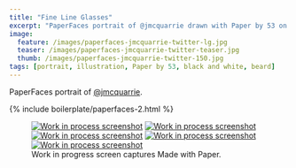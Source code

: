 ```yaml
---
title: "Fine Line Glasses"
excerpt: "PaperFaces portrait of @jmcquarrie drawn with Paper by 53 on an iPad."
image: 
  feature: /images/paperfaces-jmcquarrie-twitter-lg.jpg
  teaser: /images/paperfaces-jmcquarrie-twitter-teaser.jpg
  thumb: /images/paperfaces-jmcquarrie-twitter-150.jpg
tags: [portrait, illustration, Paper by 53, black and white, beard]
---
```


PaperFaces portrait of [@jmcquarrie](http://twitter.com/jmcquarrie).

{% include boilerplate/paperfaces-2.html %}

<figure class="third">
  <a href="{{ site.url }}/images/paperfaces-jmcquarrie-process-1-lg.jpg"><img src="{{ site.url }}/images/paperfaces-jmcquarrie-process-1-600.jpg" alt="Work in process screenshot"></a>
  <a href="{{ site.url }}/images/paperfaces-jmcquarrie-process-2-lg.jpg"><img src="{{ site.url }}/images/paperfaces-jmcquarrie-process-2-600.jpg" alt="Work in process screenshot"></a>
  <a href="{{ site.url }}/images/paperfaces-jmcquarrie-process-3-lg.jpg"><img src="{{ site.url }}/images/paperfaces-jmcquarrie-process-3-600.jpg" alt="Work in process screenshot"></a>
  <a href="{{ site.url }}/images/paperfaces-jmcquarrie-process-4-lg.jpg"><img src="{{ site.url }}/images/paperfaces-jmcquarrie-process-4-600.jpg" alt="Work in process screenshot"></a>
  <a href="{{ site.url }}/images/paperfaces-jmcquarrie-process-4-lg.jpg"><img src="{{ site.url }}/images/paperfaces-jmcquarrie-process-4-600.jpg" alt="Work in process screenshot"></a>
  <figcaption>Work in progress screen captures Made with Paper.</figcaption>
</figure>